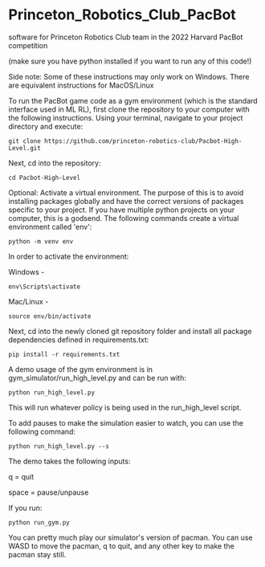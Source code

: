 # Princeton_Robotics_Club_PacBot

software for Princeton Robotics Club team in the 2022 Harvard PacBot competition

(make sure you have python installed if you want to run any of this code!)

Side note: Some of these instructions may only work on Windows. There are equivalent instructions for MacOS/Linux

To run the PacBot game code as a gym environment (which is the standard interface used in ML RL), first clone the repository to your computer with the following instructions. Using your terminal, navigate to your project directory and execute:

`git clone https://github.com/princeton-robotics-club/Pacbot-High-Level.git`

Next, cd into the repository:

`cd Pacbot-High-Level`

Optional: Activate a virtual environment. The purpose of this is to avoid installing packages globally and have the correct
versions of packages specific to your project. If you have multiple python projects on your computer, this is a godsend.
The following commands create a virtual environment called 'env':

```
python -m venv env
```

In order to activate the environment:

Windows -

```
env\Scripts\activate
```

Mac/Linux -

```
source env/bin/activate
```

Next, cd into the newly cloned git repository folder and install all package dependencies defined in requirements.txt:

`pip install -r requirements.txt`

A demo usage of the gym environment is in gym_simulator/run_high_level.py and can be run with:

`python run_high_level.py`

This will run whatever policy is being used in the run_high_level script.

To add pauses to make the simulation easier to watch, you can use the following command:

`python run_high_level.py --s`

The demo takes the following inputs:

q = quit

space = pause/unpause

If you run:

`python run_gym.py`

You can pretty much play our simulator's version of pacman. You can use WASD to move the pacman, q to quit, and any other key to make the pacman stay still.
